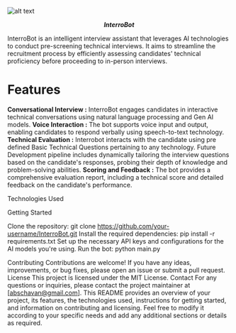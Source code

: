 ![alt text](https://www.hult.edu/blog/media/uploads/2017/10/artificial-intelligence-recruitment.jpg)
***<p style="text-align: center;">InterroBot</p>***

InterroBot is an intelligent interview assistant that leverages AI technologies to conduct pre-screening technical interviews. It aims to streamline the recruitment process by efficiently assessing candidates' technical proficiency before proceeding to in-person interviews.

# Features

**Conversational Interview :** InterroBot engages candidates in interactive technical conversations using natural language processing and Gen AI models.
**Voice Interaction :** The bot supports voice input and output, enabling candidates to respond verbally using speech-to-text technology.
**Technical Evaluation :** Interrobot interacts with the candidate using pre defined Basic Technical Questions pertaining to any technology. Future Development pipeline includes dynamically tailoring the interview questions based on the candidate's responses, probing their depth of knowledge and problem-solving abilities.
**Scoring and Feedback :** The bot provides a comprehensive evaluation report, including a technical score and detailed feedback on the candidate's performance.

Technologies Used

<TBD>

Getting Started

Clone the repository: git clone https://github.com/your-username/InterroBot.git
Install the required dependencies: pip install -r requirements.txt
Set up the necessary API keys and configurations for the AI models you're using.
Run the bot: python main.py

Contributing
Contributions are welcome! If you have any ideas, improvements, or bug fixes, please open an issue or submit a pull request.
License
This project is licensed under the MIT License.
Contact
For any questions or inquiries, please contact the project maintainer at [abschavan@gmail.com].
This README provides an overview of your project, its features, the technologies used, instructions for getting started, and information on contributing and licensing. Feel free to modify it according to your specific needs and add any additional sections or details as required.
